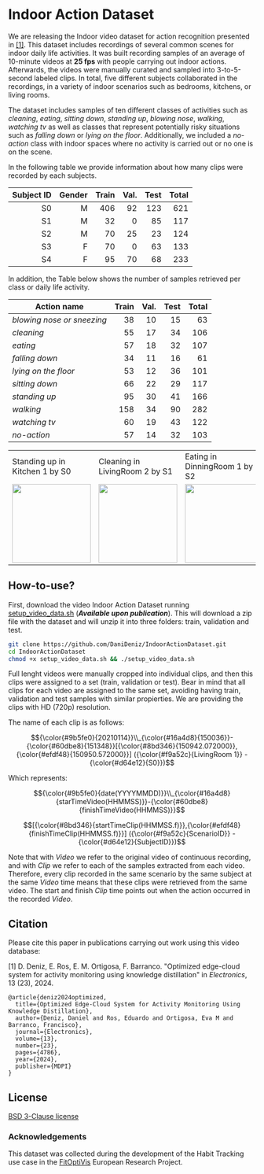 # Indoor Action Dataset
We are releasing the Indoor video dataset for action recognition presented in [[1]](). This dataset includes recordings of several common scenes for indoor daily life activities. It was built recording samples of an average of 10-minute videos at **25 fps** with people carrying out indoor actions. Afterwards, the videos were manually curated and sampled into 3-to-5-second labeled clips. In total, five different subjects collaborated in the recordings, in a variety of indoor scenarios such as bedrooms, kitchens, or living rooms.

The dataset includes samples of ten different classes of activities such as *cleaning*, *eating*, *sitting down*, *standing up*, *blowing nose*, *walking*, *watching tv* as well as classes that represent potentially risky situations such as *falling down* or *lying on the floor*. Additionally, we included a *no-action* class with indoor spaces where no activity is carried out or no one is on the scene.

In the following table we provide information about how many clips were recorded by each subjects.

| **Subject ID** | **Gender** | **Train** | **Val.** | **Test** | **Total** |
|-------------:|-----------:|----------:|---------:|---------:|----------:|
|           S0 |          M |       406 |       92 |      123 |       621 |
|           S1 |          M |        32 |        0 |       85 |       117 |
|           S2 |          M |        70 |       25 |       23 |       124 |
|           S3 |          F |        70 |        0 |       63 |       133 |
|           S4 |          F |        95 |       70 |       68 |       233 |


In addition, the Table below shows the number of samples retrieved per class or daily life activity.

| **Action name**            | **Train** | **Val.** | **Test** | **Total** |
|----------------------------|----------:|---------:|---------:|----------:|
| _blowing nose or sneezing_ |        38 |       10 |       15 |        63 |
| _cleaning_                 |        55 |       17 |       34 |       106 |
| _eating_                   |        57 |       18 |       32 |       107 |
| _falling down_             |        34 |       11 |       16 |        61 |
| _lying on the floor_       |        53 |       12 |       36 |       101 |
| _sitting down_             |        66 |       22 |       29 |       117 |
| _standing up_              |        95 |       30 |       41 |       166 |
| _walking_                  |       158 |       34 |       90 |       282 |
| _watching tv_              |        60 |       19 |       43 |       122 |
| _no-action_                |        57 |       14 |       32 |       103 |

<table>
  <tr>
    <td>Standing up in Kitchen 1 by S0</td>
     <td>Cleaning in LivingRoom 2 by S1</td>
     <td>Eating in DinningRoom 1 by S2</td>
     <td>Sitting down in LivingRoom 2 by S3</td>
     <td>Watching TV in LivingRoom 1 by S4</td>
  </tr>
  <tr>
    <td><img src="images/standingup-Kitchen1-S0.gif" width=160></td>
    <td><img src="images/cleaning_Office1-S1.gif" width=160></td>
    <td><img src="images/eating_DinningRoom1-S2.gif" width=160></td>
    <td><img src="images/sittingdown-LivingRoom2-S3.gif" width=160></td>
    <td><img src="images/watching_tv-LivingRoom1-S4.gif" width=160></td>
  </tr>
 </table>

## How-to-use?
First, download the video Indoor Action Dataset running [setup_video_data.sh](setup_video_data.sh) (_**Available upon publication**_). This will download a zip file with the dataset and will unzip it into three folders: train, validation and test.

```bash
git clone https://github.com/DaniDeniz/IndoorActionDataset.git
cd IndoorActionDataset
chmod +x setup_video_data.sh && ./setup_video_data.sh
```

Full lenght videos were manually cropped into individual clips, and then this clips were assigned to a set (train, validation or test). Bear in mind that all clips for each video are assigned to the same set, avoiding having train, validation and test samples with similar propierties. We are providing the clips with HD (720p) resolution. 

The name of each clip is as follows: 

$${\color{#9b5fe0}{20210114}}\\_{\color{#16a4d8}{150036}}-{\color{#60dbe8}{151348}}[{\color{#8bd346}{150942.072000}},{\color{#efdf48}{150950.572000}}] ({\color{#f9a52c}{LivingRoom 1}} - {\color{#d64e12}{S0}})$$

Which represents:

$${\color{#9b5fe0}{date(YYYYMMDD)}}\\_{\color{#16a4d8}{starTimeVideo(HHMMSS)}}-{\color{#60dbe8}{finishTimeVideo(HHMMSS)}}$$ 

$$[{\color{#8bd346}{startTimeClip(HHMMSS.f)}},{\color{#efdf48}{finishTimeClip(HHMMSS.f)}}] ({\color{#f9a52c}{ScenarioID}} - {\color{#d64e12}{SubjectID}})$$

Note that with _Video_ we refer to the original video of continuous recording, and with _Clip_ we refer to each of the samples extracted from each video. Therefore, every clip recorded in the same scenario by the same subject at the same _Video_ time means that these clips were retrieved from the same video. The start and finish _Clip_ time points out when the action occurred in the recorded _Video_.



## Citation
Please cite this paper in publications carrying out work using this video database:

[1] D. Deniz, E. Ros, E. M. Ortigosa, F. Barranco. "Optimized edge-cloud system for activity monitoring using knowledge distillation" in *Electronics*, 13 (23), 2024.
```
@article{deniz2024optimized,
  title={Optimized Edge-Cloud System for Activity Monitoring Using Knowledge Distillation},
  author={Deniz, Daniel and Ros, Eduardo and Ortigosa, Eva M and Barranco, Francisco},
  journal={Electronics},
  volume={13},
  number={23},
  pages={4786},
  year={2024},
  publisher={MDPI}
}
```

## License
[BSD 3-Clause license](LICENSE)


### Acknowledgements
This dataset was collected during the development of the Habit Tracking use case in the [FitOptiVis](https://fitoptivis.eu/) European Research Project.

